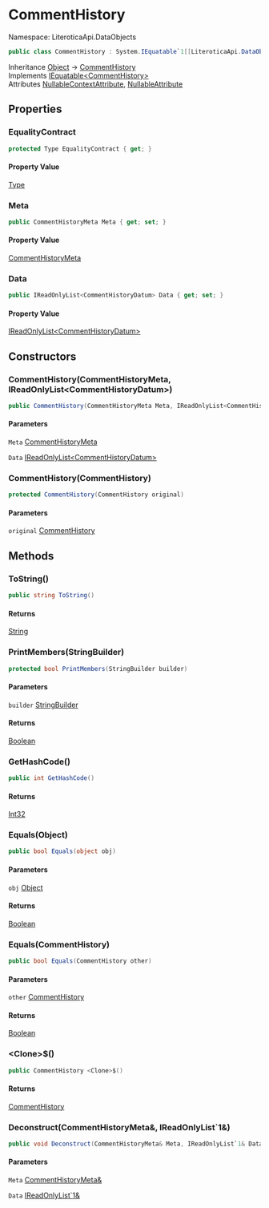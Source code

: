 # CommentHistory

Namespace: LiteroticaApi.DataObjects

```csharp
public class CommentHistory : System.IEquatable`1[[LiteroticaApi.DataObjects.CommentHistory, LiteroticaApi, Version=1.0.0.0, Culture=neutral, PublicKeyToken=null]]
```

Inheritance [Object](https://docs.microsoft.com/en-us/dotnet/api/system.object) → [CommentHistory](./literoticaapi/dataobjects/commenthistory.md)<br>
Implements [IEquatable&lt;CommentHistory&gt;](https://docs.microsoft.com/en-us/dotnet/api/system.iequatable-1)<br>
Attributes [NullableContextAttribute](./system/runtime/compilerservices/nullablecontextattribute.md), [NullableAttribute](./system/runtime/compilerservices/nullableattribute.md)

## Properties

### **EqualityContract**

```csharp
protected Type EqualityContract { get; }
```

#### Property Value

[Type](https://docs.microsoft.com/en-us/dotnet/api/system.type)<br>

### **Meta**

```csharp
public CommentHistoryMeta Meta { get; set; }
```

#### Property Value

[CommentHistoryMeta](./literoticaapi/dataobjects/commenthistorymeta.md)<br>

### **Data**

```csharp
public IReadOnlyList<CommentHistoryDatum> Data { get; set; }
```

#### Property Value

[IReadOnlyList&lt;CommentHistoryDatum&gt;](https://docs.microsoft.com/en-us/dotnet/api/system.collections.generic.ireadonlylist-1)<br>

## Constructors

### **CommentHistory(CommentHistoryMeta, IReadOnlyList&lt;CommentHistoryDatum&gt;)**

```csharp
public CommentHistory(CommentHistoryMeta Meta, IReadOnlyList<CommentHistoryDatum> Data)
```

#### Parameters

`Meta` [CommentHistoryMeta](./literoticaapi/dataobjects/commenthistorymeta.md)<br>

`Data` [IReadOnlyList&lt;CommentHistoryDatum&gt;](https://docs.microsoft.com/en-us/dotnet/api/system.collections.generic.ireadonlylist-1)<br>

### **CommentHistory(CommentHistory)**

```csharp
protected CommentHistory(CommentHistory original)
```

#### Parameters

`original` [CommentHistory](./literoticaapi/dataobjects/commenthistory.md)<br>

## Methods

### **ToString()**

```csharp
public string ToString()
```

#### Returns

[String](https://docs.microsoft.com/en-us/dotnet/api/system.string)<br>

### **PrintMembers(StringBuilder)**

```csharp
protected bool PrintMembers(StringBuilder builder)
```

#### Parameters

`builder` [StringBuilder](https://docs.microsoft.com/en-us/dotnet/api/system.text.stringbuilder)<br>

#### Returns

[Boolean](https://docs.microsoft.com/en-us/dotnet/api/system.boolean)<br>

### **GetHashCode()**

```csharp
public int GetHashCode()
```

#### Returns

[Int32](https://docs.microsoft.com/en-us/dotnet/api/system.int32)<br>

### **Equals(Object)**

```csharp
public bool Equals(object obj)
```

#### Parameters

`obj` [Object](https://docs.microsoft.com/en-us/dotnet/api/system.object)<br>

#### Returns

[Boolean](https://docs.microsoft.com/en-us/dotnet/api/system.boolean)<br>

### **Equals(CommentHistory)**

```csharp
public bool Equals(CommentHistory other)
```

#### Parameters

`other` [CommentHistory](./literoticaapi/dataobjects/commenthistory.md)<br>

#### Returns

[Boolean](https://docs.microsoft.com/en-us/dotnet/api/system.boolean)<br>

### **&lt;Clone&gt;$()**

```csharp
public CommentHistory <Clone>$()
```

#### Returns

[CommentHistory](./literoticaapi/dataobjects/commenthistory.md)<br>

### **Deconstruct(CommentHistoryMeta&, IReadOnlyList`1&)**

```csharp
public void Deconstruct(CommentHistoryMeta& Meta, IReadOnlyList`1& Data)
```

#### Parameters

`Meta` [CommentHistoryMeta&](./literoticaapi/dataobjects/commenthistorymeta&.md)<br>

`Data` [IReadOnlyList`1&](https://docs.microsoft.com/en-us/dotnet/api/system.collections.generic.ireadonlylist-1&)<br>
